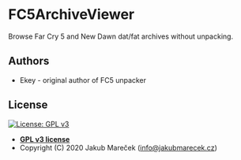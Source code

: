 # FC5ArchiveViewer

Browse Far Cry 5 and New Dawn dat/fat archives without unpacking.


## Authors

* Ekey - original author of FC5 unpacker


## License

[![License: GPL v3](https://img.shields.io/badge/License-GPLv3-blue.svg)](https://www.gnu.org/licenses/gpl-3.0)

- **[GPL v3 license](https://www.gnu.org/licenses/gpl-3.0)**
- Copyright (C) 2020  Jakub Mareček (info@jakubmarecek.cz)
